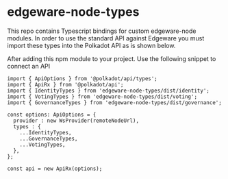 # edgeware-node-types
This repo contains Typescript bindings for custom edgeware-node modules. In order to use the standard API against Edgeware you must import these types into the Polkadot API as is shown below.

After adding this npm module to your project. Use the following snippet to connect an API 
```
import { ApiOptions } from '@polkadot/api/types';
import { ApiRx } from '@polkadot/api';
import { IdentityTypes } from 'edgeware-node-types/dist/identity';
import { VotingTypes } from 'edgeware-node-types/dist/voting';
import { GovernanceTypes } from 'edgeware-node-types/dist/governance';

const options: ApiOptions = {
  provider : new WsProvider(remoteNodeUrl),
  types : {
    ...IdentityTypes,
    ...GovernanceTypes,
    ...VotingTypes,
  },
};

const api = new ApiRx(options);
```
